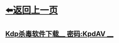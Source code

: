 # [⬅️返回上一页](https://kdpsoft.github.io)
## [Kdp杀毒软件下载__ 密码:KpdAV __](https://makerz.lanzouo.com/b00crgg0ng)
